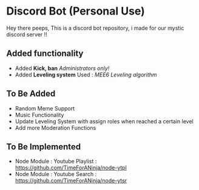 # Discord Bot (Personal Use)
Hey there peeps, This is a discord bot repository, i made for our mystic discord server !!

## Added functionality
* Added **Kick, ban** _Administrators only!_
* Added **Leveling system** Used : _MEE6 Leveling algorithm_

## To Be Added
* Random Meme Support
* Music Functionality
* Update Leveling System with assign roles when reached a certain level
* Add more Moderation Functions

## To Be Implemented
* Node Module : Youtube Playlist : https://github.com/TimeForANinja/node-ytpl
* Node Module : Youtube Search : https://github.com/TimeForANinja/node-ytsr
